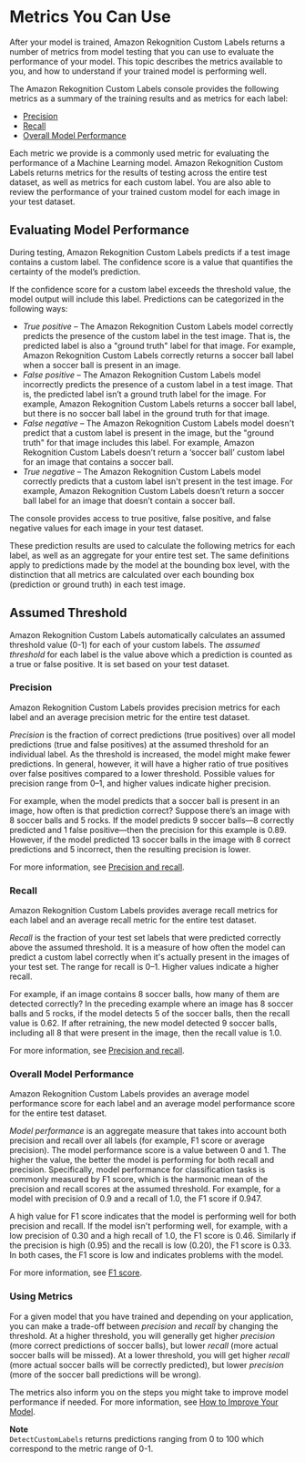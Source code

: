 # Metrics You Can Use<a name="tr-metrics-use"></a>

After your model is trained, Amazon Rekognition Custom Labels returns a number of metrics from model testing that you can use to evaluate the performance of your model\. This topic describes the metrics available to you, and how to understand if your trained model is performing well\. 

The Amazon Rekognition Custom Labels console provides the following metrics as a summary of the training results and as metrics for each label: 
+ [Precision](#tr-precision-metric)
+ [Recall](#tr-recall-metric)
+ [Overall Model Performance](#tr-f1-metric)

Each metric we provide is a commonly used metric for evaluating the performance of a Machine Learning model\. Amazon Rekognition Custom Labels returns metrics for the results of testing across the entire test dataset, as well as metrics for each custom label\. You are also able to review the performance of your trained custom model for each image in your test dataset\.

## Evaluating Model Performance<a name="tr-evaluate-performance"></a>

During testing, Amazon Rekognition Custom Labels predicts if a test image contains a custom label\. The confidence score is a value that quantifies the certainty of the model’s prediction\.

If the confidence score for a custom label exceeds the threshold value, the model output will include this label\. Predictions can be categorized in the following ways:
+ *True positive* – The Amazon Rekognition Custom Labels model correctly predicts the presence of the custom label in the test image\. That is, the predicted label is also a "ground truth" label for that image\. For example, Amazon Rekognition Custom Labels correctly returns a soccer ball label when a soccer ball is present in an image\. 
+ *False positive* – The Amazon Rekognition Custom Labels model incorrectly predicts the presence of a custom label in a test image\. That is, the predicted label isn’t a ground truth label for the image\. For example, Amazon Rekognition Custom Labels returns a soccer ball label, but there is no soccer ball label in the ground truth for that image\.
+ *False negative* – The Amazon Rekognition Custom Labels model doesn't predict that a custom label is present in the image, but the "ground truth" for that image includes this label\. For example, Amazon Rekognition Custom Labels doesn’t return a ‘soccer ball’ custom label for an image that contains a soccer ball\. 
+ *True negative* – The Amazon Rekognition Custom Labels model correctly predicts that a custom label isn't present in the test image\. For example, Amazon Rekognition Custom Labels doesn’t return a soccer ball label for an image that doesn’t contain a soccer ball\. 

The console provides access to true positive, false positive, and false negative values for each image in your test dataset\.

These prediction results are used to calculate the following metrics for each label, as well as an aggregate for your entire test set\. The same definitions apply to predictions made by the model at the bounding box level, with the distinction that all metrics are calculated over each bounding box \(prediction or ground truth\) in each test image\.

## Assumed Threshold<a name="tr-assumed-threshold"></a>

Amazon Rekognition Custom Labels automatically calculates an assumed threshold value \(0\-1\) for each of your custom labels\. The *assumed threshold* for each label is the value above which a prediction is counted as a true or false positive\. It is set based on your test dataset\. 

### Precision<a name="tr-precision-metric"></a>

Amazon Rekognition Custom Labels provides precision metrics for each label and an average precision metric for the entire test dataset\. 

*Precision* is the fraction of correct predictions \(true positives\) over all model predictions \(true and false positives\) at the assumed threshold for an individual label\. As the threshold is increased, the model might make fewer predictions\. In general, however, it will have a higher ratio of true positives over false positives compared to a lower threshold\. Possible values for precision range from 0–1, and higher values indicate higher precision\.

For example, when the model predicts that a soccer ball is present in an image, how often is that prediction correct? Suppose there’s an image with 8 soccer balls and 5 rocks\. If the model predicts 9 soccer balls—8 correctly predicted and 1 false positive—then the precision for this example is 0\.89\. However, if the model predicted 13 soccer balls in the image with 8 correct predictions and 5 incorrect, then the resulting precision is lower\.

For more information, see [Precision and recall](https://en.wikipedia.org/wiki/Precision_and_recall)\.

### Recall<a name="tr-recall-metric"></a>

Amazon Rekognition Custom Labels provides average recall metrics for each label and an average recall metric for the entire test dataset\. 

*Recall* is the fraction of your test set labels that were predicted correctly above the assumed threshold\. It is a measure of how often the model can predict a custom label correctly when it's actually present in the images of your test set\. The range for recall is 0–1\. Higher values indicate a higher recall\.

For example, if an image contains 8 soccer balls, how many of them are detected correctly? In the preceding example where an image has 8 soccer balls and 5 rocks, if the model detects 5 of the soccer balls, then the recall value is 0\.62\. If after retraining, the new model detected 9 soccer balls, including all 8 that were present in the image, then the recall value is 1\.0\.

For more information, see [Precision and recall](https://en.wikipedia.org/wiki/Precision_and_recall)\.

### Overall Model Performance<a name="tr-f1-metric"></a>

Amazon Rekognition Custom Labels provides an average model performance score for each label and an average model performance score for the entire test dataset\.

*Model performance* is an aggregate measure that takes into account both precision and recall over all labels \(for example, F1 score or average precision\)\. The model performance score is a value between 0 and 1\. The higher the value, the better the model is performing for both recall and precision\. Specifically, model performance for classification tasks is commonly measured by F1 score, which is the harmonic mean of the precision and recall scores at the assumed threshold\. For example, for a model with precision of 0\.9 and a recall of 1\.0, the F1 score if 0\.947\.

A high value for F1 score indicates that the model is performing well for both precision and recall\. If the model isn't performing well, for example, with a low precision of 0\.30 and a high recall of 1\.0, the F1 score is 0\.46\. Similarly if the precision is high \(0\.95\) and the recall is low \(0\.20\), the F1 score is 0\.33\. In both cases, the F1 score is low and indicates problems with the model\. 

For more information, see [F1 score](https://en.wikipedia.org/wiki/F1_score)\.

### Using Metrics<a name="using-metrics"></a>

For a given model that you have trained and depending on your application, you can make a trade\-off between *precision* and *recall* by changing the threshold\. At a higher threshold, you will generally get higher *precision* \(more correct predictions of soccer balls\), but lower *recall* \(more actual soccer balls will be missed\)\. At a lower threshold, you will get higher *recall* \(more actual soccer balls will be correctly predicted\), but lower *precision* \(more of the soccer ball predictions will be wrong\)\. 

The metrics also inform you on the steps you might take to improve model performance if needed\. For more information, see [How to Improve Your Model](tr-improve-model.md)\. 

**Note**  
`DetectCustomLabels` returns predictions ranging from 0 to 100 which correspond to the metric range of 0\-1\.